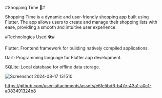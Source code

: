 #Shopping Time 🛒#

Shopping Time is a dynamic and user-friendly shopping app built using Flutter. The app allows users to create and manage their shopping lists with ease, providing a smooth and intuitive user experience.

#Technologies Used 🛠️#

Flutter: Frontend framework for building natively compiled applications.

Dart: Programming language for Flutter app development.

SQLite: Local database for offline data storage.

![Screenshot 2024-08-17 131510](https://github.com/user-attachments/assets/7fe3bd6f-754d-465b-a389-de60a9e92c90)

https://github.com/user-attachments/assets/e6fe5bd6-b47e-43a1-a0c1-a083491324b8
